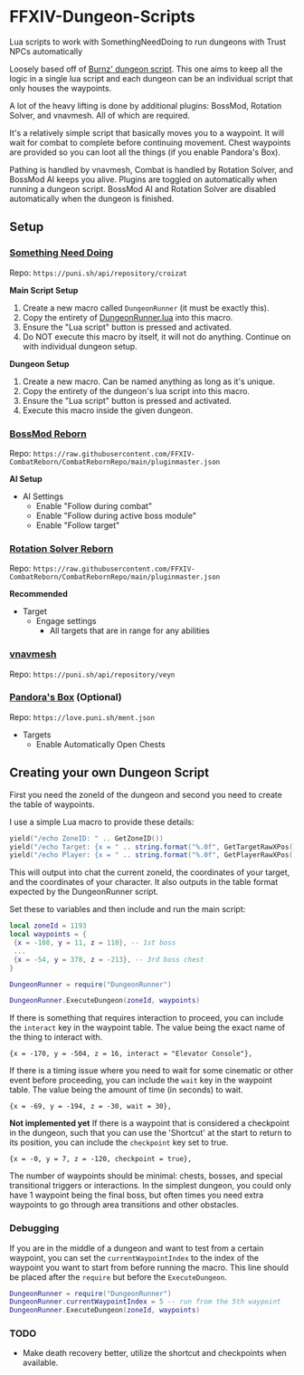 # FFXIV-Dungeon-Scripts

Lua scripts to work with SomethingNeedDoing to run dungeons with Trust NPCs automatically

Loosely based off of [Burnz' dungeon script](<https://github.com/Jaksuhn/SomethingNeedDoing/blob/master/Community%20Scripts/Dungeons/DutySupport_(41)_Stone%20Vigil_Burnz.lua>). This one aims to keep all the logic in a single lua script and each dungeon can be an individual script that only houses the waypoints.

A lot of the heavy lifting is done by additional plugins: BossMod, Rotation Solver, and vnavmesh. All of which are required.

It's a relatively simple script that basically moves you to a waypoint. It will wait for combat to complete before continuing movement. Chest waypoints are provided so you can loot all the things (if you enable Pandora's Box).

Pathing is handled by vnavmesh, Combat is handled by Rotation Solver, and BossMod AI keeps you alive. Plugins are toggled on automatically when running a dungeon script. BossMod AI and Rotation Solver are disabled automatically when the dungeon is finished.

## Setup

### [Something Need Doing](https://github.com/Jaksuhn/SomethingNeedDoing)

Repo: `https://puni.sh/api/repository/croizat`

**Main Script Setup**

1. Create a new macro called `DungeonRunner` (it must be exactly this).
1. Copy the entirety of [DungeonRunner.lua](DungeonRunner.lua) into this macro.
1. Ensure the "Lua script" button is pressed and activated.
1. Do NOT execute this macro by itself, it will not do anything. Continue on with individual dungeon setup.

**Dungeon Setup**

1. Create a new macro. Can be named anything as long as it's unique.
1. Copy the entirety of the dungeon's lua script into this macro.
1. Ensure the "Lua script" button is pressed and activated.
1. Execute this macro inside the given dungeon.

### [BossMod Reborn](https://github.com/FFXIV-CombatReborn/BossmodReborn)

Repo: `https://raw.githubusercontent.com/FFXIV-CombatReborn/CombatRebornRepo/main/pluginmaster.json`

**AI Setup**

- AI Settings
  - Enable "Follow during combat"
  - Enable "Follow during active boss module"
  - Enable "Follow target"

### [Rotation Solver Reborn](https://github.com/FFXIV-CombatReborn/RotationSolverReborn)

Repo: `https://raw.githubusercontent.com/FFXIV-CombatReborn/CombatRebornRepo/main/pluginmaster.json`

**Recommended**

- Target
  - Engage settings
    - All targets that are in range for any abilities

### [vnavmesh](https://github.com/awgil/ffxiv_navmesh/tree/master)

Repo: `https://puni.sh/api/repository/veyn`

### [Pandora's Box](https://github.com/PunishXIV/PandorasBox) (Optional)

Repo: `https://love.puni.sh/ment.json`

- Targets
  - Enable Automatically Open Chests

## Creating your own Dungeon Script

First you need the zoneId of the dungeon and second you need to create the table of waypoints.

I use a simple Lua macro to provide these details:

```Lua
yield("/echo ZoneID: " .. GetZoneID())
yield("/echo Target: {x = " .. string.format("%.0f", GetTargetRawXPos()) .. ", y = " .. string.format("%.0f", GetTargetRawYPos()) .. ", z = " .. string.format("%.0f", GetTargetRawZPos()) .. "},")
yield("/echo Player: {x = " .. string.format("%.0f", GetPlayerRawXPos()) .. ", y = " .. string.format("%.0f", GetPlayerRawYPos()) .. ", z = " .. string.format("%.0f", GetPlayerRawZPos()) .. "},")
```

This will output into chat the current zoneId, the coordinates of your target, and the coordinates of your character. It also outputs in the table format expected by the DungeonRunner script.

Set these to variables and then include and run the main script:

```Lua
local zoneId = 1193
local waypoints = {
 {x = -108, y = 11, z = 110}, -- 1st boss
 ...
 {x = -54, y = 378, z = -213}, -- 3rd boss chest
}

DungeonRunner = require("DungeonRunner")

DungeonRunner.ExecuteDungeon(zoneId, waypoints)
```

If there is something that requires interaction to proceed, you can include the `interact` key in the waypoint table. The value being the exact name of the thing to interact with.

`{x = -170, y = -504, z = 16, interact = "Elevator Console"},`

If there is a timing issue where you need to wait for some cinematic or other event before proceeding, you can include the `wait` key in the waypoint table. The value being the amount of time (in seconds) to wait.

`{x = -69, y = -194, z = -30, wait = 30},`

**Not implemented yet** If there is a waypoint that is considered a checkpoint in the dungeon, such that you can use the 'Shortcut' at the start to return to its position, you can include the `checkpoint` key set to true.

`{x = -0, y = 7, z = -120, checkpoint = true},`

The number of waypoints should be minimal: chests, bosses, and special transitional triggers or interactions. In the simplest dungeon, you could only have 1 waypoint being the final boss, but often times you need extra waypoints to go through area transitions and other obstacles.

### Debugging

If you are in the middle of a dungeon and want to test from a certain waypoint, you can set the `currentWaypointIndex` to the index of the waypoint you want to start from before running the macro. This line should be placed after the `require` but before the `ExecuteDungeon`.

```Lua
DungeonRunner = require("DungeonRunner")
DungeonRunner.currentWaypointIndex = 5 -- run from the 5th waypoint
DungeonRunner.ExecuteDungeon(zoneId, waypoints)
```

### TODO

- Make death recovery better, utilize the shortcut and checkpoints when available.
